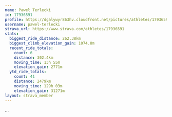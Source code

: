 ```yaml
---
name: Paweł Terlecki
id: 17936591
profile: https://dgalywyr863hv.cloudfront.net/pictures/athletes/17936591/5577025/4/large.jpg
username: pawel-terlecki
strava_url: https://www.strava.com/athletes/17936591
stats:
  biggest_ride_distance: 262.38km
  biggest_climb_elevation_gain: 1074.8m
  recent_ride_totals:
    count: 6
    distance: 302.4km
    moving_time: 13h 55m
    elevation_gain: 2771m
  ytd_ride_totals:
    count: 41
    distance: 2479km
    moving_time: 129h 03m
    elevation_gain: 31271m
layout: strava_member
--- 
```

...
